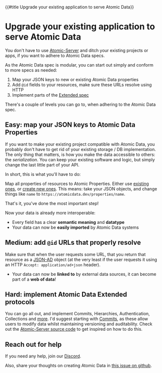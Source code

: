 {{#title Upgrade your existing application to serve Atomic Data}}
# Upgrade your existing application to serve Atomic Data

You don't have to use [Atomic-Server](https://crates.io/crates/atomic-server) and ditch your existing projects or apps, if you want to adhere to Atomic Data specs.

As the Atomic Data spec is modular, you can start out simply and conform to more specs as needed:

1. Map your JSON keys to new or existing Atomic Data properties
2. Add `@id` fields to your resources, make sure these URLs resolve using HTTP
3. Implement parts of the [Extended spec](../extended.md)

There's a couple of levels you can go to, when adhering to the Atomic Data spec.

## Easy: map your JSON keys to Atomic Data Properties

If you want to make your existing project compatible with Atomic Data, you probably don't have to get rid of your existing storage / DB implementation.
The only thing that matters, is how you make the data accessible to others: the _serialization_.
You can keep your existing software and logic, but simply change the last little part of your API.

In short, this is what you'll have to do:

Map all properties of resources to Atomic Properties.
Either use [existing ones](https://atomicdata.dev/properties), or [create new ones](https://atomicdata.dev/app/new?classSubject=https%3A%2F%2Fatomicdata.dev%2Fclasses%2FProperty&parent=https%3A%2F%2Fatomicdata.dev%2Fagents%2F8S2U%2FviqkaAQVzUisaolrpX6hx%2FG%2FL3e2MTjWA83Rxk%3D&newSubject=https%3A%2F%2Fatomicdata.dev%2Fproperty%2Fsu98ox6tvkh).
This means: take your JSON objects, and change things like `name` to `https://atomicdata.dev/properties/name`.

That's it, you've done the most important step!

Now your data is already more interoperable:

- Every field has a clear **semantic meaning** and **datatype**
- Your data can now be **easily imported** by Atomic Data systems

## Medium: add `@id` URLs that properly resolve

Make sure that when the user requests some URL, that you return that resource as a [JSON-AD](../core/json-ad.md) object (at the very least if the user requests it using an HTTP `Accept: application/ad+json` header).

- Your data can now be **linked to** by external data sources, it can become part of a **web of data**!

## Hard: implement Atomic Data Extended protocols

You can go all out, and implement Commits, Hierarchies, Authentication, Collections and [more](https://docs.atomicdata.dev/extended.html).
I'd suggest starting with [Commits](../commits.md), as these allow users to modify data whilst maintaining versioning and auditability.
Check out the [Atomic-Server source code](https://github.com/joepio/atomic-data-rust/tree/master/server) to get inspired on how to do this.

## Reach out for help

If you need any help, join our [Discord](https://discord.gg/a72Rv2P).

Also, share your thoughts on creating Atomic Data in [this issue on github](https://github.com/ontola/atomic-data-docs/issues/95).

